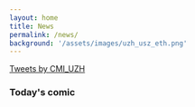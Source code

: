 ```yaml
---
layout: home
title: News
permalink: /news/
background: '/assets/images/uzh_usz_eth.png'
---
```


<a class="twitter-timeline" href="https://twitter.com/CMI_UZH?ref_src=twsrc%5Etfw">Tweets by CMI_UZH</a> <script async src="https://platform.twitter.com/widgets.js" charset="utf-8"></script>

<script src="../assets/js/jquery_3_4_0.min.js"></script>

<script src="../assets/js/rss-parser_3_7_1.min.js"></script>
<script src="../assets/js/comic_loader.js"></script>

<div id="comics_area">
<h3>Today's comic</h3>
</div>